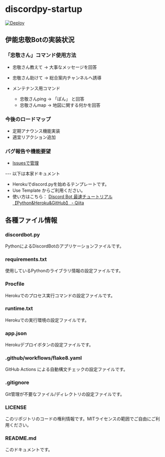 # discordpy-startup

[![Deploy](https://www.herokucdn.com/deploy/button.svg)](https://heroku.com/deploy)


## 伊能忠敬Botの実装状況

### 「忠敬さん」コマンド使用方法
* 忠敬さん教えて → 大事なメッセージを回答
* 忠敬さん助けて → 総合案内チャンネルへ誘導

* メンテナンス用コマンド
   - 忠敬さんping → 「ぽん」 と回答
   - 忠敬さんmap → 地図に関する何かを回答


### 今後のロードマップ
- 定期アナウンス機能実装
- 適宜リアクション追加

### バグ報告や機能要望
- [Issuesで管理](https://github.com/mapconcierge/discordpy-startup4tadataka/issues)




--- 以下は本家ドキュメント

- Herokuでdiscord.pyを始めるテンプレートです。
- Use Template からご利用ください。
- 使い方はこちら： [Discord Bot 最速チュートリアル【Python&Heroku&GitHub】 - Qiita](https://qiita.com/1ntegrale9/items/aa4b373e8895273875a8)

## 各種ファイル情報

### discordbot.py
PythonによるDiscordBotのアプリケーションファイルです。

### requirements.txt
使用しているPythonのライブラリ情報の設定ファイルです。

### Procfile
Herokuでのプロセス実行コマンドの設定ファイルです。

### runtime.txt
Herokuでの実行環境の設定ファイルです。

### app.json
Herokuデプロイボタンの設定ファイルです。

### .github/workflows/flake8.yaml
GitHub Actions による自動構文チェックの設定ファイルです。

### .gitignore
Git管理が不要なファイル/ディレクトリの設定ファイルです。

### LICENSE
このリポジトリのコードの権利情報です。MITライセンスの範囲でご自由にご利用ください。

### README.md
このドキュメントです。
